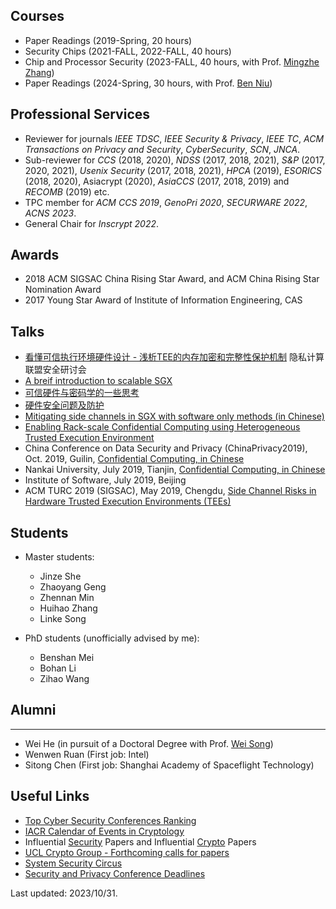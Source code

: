 Courses
-----
* Paper Readings (2019-Spring, 20 hours)
* Security Chips (2021-FALL, 2022-FALL, 40 hours)
* Chip and Processor Security (2023-FALL, 40 hours, with Prof. [Mingzhe Zhang](https://mingzhe-zhang.github.io/))  
* Paper Readings (2024-Spring, 30 hours, with Prof. [Ben Niu](https://people.ucas.ac.cn/~ben/))

Professional Services
-----
* Reviewer for journals *IEEE TDSC*, *IEEE Security & Privacy*, *IEEE TC*, *ACM Transactions on Privacy and Security*, *CyberSecurity*, *SCN*, *JNCA*.
* Sub-reviewer for *CCS* (2018, 2020), *NDSS* (2017, 2018, 2021), *S&P* (2017, 2020, 2021), *Usenix Security* (2017, 2018, 2021), *HPCA* (2019), *ESORICS* (2018, 2020), Asiacrypt (2020), *AsiaCCS* (2017, 2018, 2019) and *RECOMB* (2019) etc.
* TPC member for *ACM CCS 2019*, *GenoPri 2020*, *SECURWARE 2022*, *ACNS 2023*.
* General Chair for *Inscrypt 2022*.

Awards
-----
* 2018 ACM SIGSAC China Rising Star Award, and ACM China Rising Star Nomination Award
* 2017 Young Star Award of Institute of Information Engineering, CAS

Talks
-----
* [看懂可信执行环境硬件设计 - 浅析TEE的内存加密和完整性保护机制](/files/understanding_tee_design.pdf) 隐私计算联盟安全研讨会
* [A breif introduction to scalable SGX](/files/scalable_sgx_public.pdf)
* [可信硬件与密码学的一些思考](/files/trusted-hardware-crypto.pdf)
* [硬件安全问题及防护](/files/hardwaresecurity.pdf)
* [Mitigating side channels in SGX with software only methods (in Chinese)](/files/hyperrace_chip.pdf)
* [Enabling Rack-scale Confidential Computing using Heterogeneous Trusted Execution Environment](/files/HETEE_slides.pdf)
* China Conference on Data Security and Privacy (ChinaPrivacy2019), Oct. 2019, Guilin, [Confidential Computing, in Chinese](/files/ConfidentialComputing-Guilin.pdf)  
* Nankai University, July 2019, Tianjin, [Confidential Computing, in Chinese](/files/ConfidentialComputing-tianjin.pdf)  
* Institute of Software, July 2019, Beijing  
* ACM TURC 2019 (SIGSAC), May 2019, Chengdu, [Side Channel Risks in Hardware Trusted Execution Environments (TEEs)](/files/SideChannelRisks.pdf)  

Students
-----
* Master students:      
  - Jinze She
  - Zhaoyang Geng
  - Zhennan Min
  - Huihao Zhang
  - Linke Song
  
* PhD students (unofficially advised by me):  
  - Benshan Mei
  - Bohan Li
  - Zihao Wang
 
## Alumni
-----
* Wei He (in pursuit of a Doctoral Degree with Prof. [Wei Song](https://wsong83.github.io/))
* Wenwen Ruan (First job: Intel)  
* Sitong Chen (First job: Shanghai Academy of Spaceflight Technology)  

Useful Links
------
* [Top Cyber Security Conferences Ranking](http://jianying.space/conference-ranking.html)
* [IACR Calendar of Events in Cryptology](https://www.iacr.org/events/)
* Influential [Security](https://www.sec.cs.tu-bs.de/~konrieck/topnotch/sec_papers.html) Papers and Influential [Crypto](https://www.sec.cs.tu-bs.de/~konrieck/topnotch/crypto_papers.html) Papers
* [UCL Crypto Group - Forthcoming calls for papers](https://uclouvain.be/crypto/callforpapers/forthcoming)
* [System Security Circus](http://s3.eurecom.fr/~balzarot/notes/top4_2018/)
* [Security and Privacy Conference Deadlines](https://sec-deadlines.github.io/)

Last updated: 2023/10/31.
